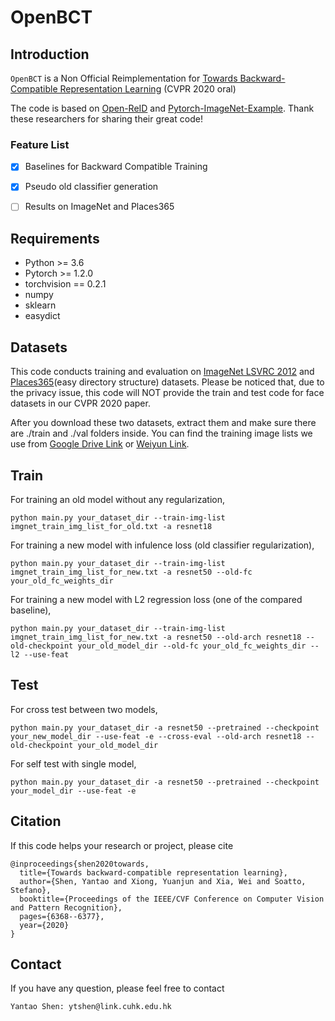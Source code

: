 # OpenBCT

## Introduction

`OpenBCT` is a Non Official Reimplementation for [Towards Backward-Compatible Representation Learning](https://openaccess.thecvf.com/content_CVPR_2020/html/Shen_Towards_Backward-Compatible_Representation_Learning_CVPR_2020_paper.html) (CVPR 2020 oral)

The code is based on [Open-ReID](https://github.com/Cysu/open-reid) and [Pytorch-ImageNet-Example](https://github.com/pytorch/examples/tree/master/imagenet). Thank these researchers for sharing their great code!

### Feature List

- [x] Baselines for Backward Compatible Training
- [x] Pseudo old classifier generation
- [ ] Results on ImageNet and Places365



## Requirements

* Python >= 3.6
* Pytorch >= 1.2.0
* torchvision == 0.2.1
* numpy
* sklearn
* easydict



## Datasets

This code conducts training and evaluation on [ImageNet LSVRC 2012](http://image-net.org/challenges/LSVRC/2012/) and [Places365](http://places2.csail.mit.edu/download.html)(easy directory structure) datasets. Please be noticed that, due to the privacy issue, this code will NOT provide the train and test code for face datasets in our CVPR 2020 paper.

After you download these two datasets, extract them and make sure there are ./train and ./val folders inside. You can find the training image lists we use from [Google Drive Link](https://drive.google.com/drive/folders/169L3zAxJj_e1_BAZNvvR4IIy0cdbtC4E?usp=sharing) or [Weiyun Link](https://share.weiyun.com/zbdtIhlO).



## Train

For training an old model without any regularization,

```shell
python main.py your_dataset_dir --train-img-list imgnet_train_img_list_for_old.txt -a resnet18 
```

For training a new model with infulence loss (old classifier regularization),

```shell
python main.py your_dataset_dir --train-img-list imgnet_train_img_list_for_new.txt -a resnet50 --old-fc your_old_fc_weights_dir
```

For training a new model with L2 regression loss (one of the compared baseline),

```shell
python main.py your_dataset_dir --train-img-list imgnet_train_img_list_for_new.txt -a resnet50 --old-arch resnet18 --old-checkpoint your_old_model_dir --old-fc your_old_fc_weights_dir --l2 --use-feat
```



## Test

For cross test between two models,

```shell
python main.py your_dataset_dir -a resnet50 --pretrained --checkpoint your_new_model_dir --use-feat -e --cross-eval --old-arch resnet18 --old-checkpoint your_old_model_dir
```

For self test with single model,

```shell
python main.py your_dataset_dir -a resnet50 --pretrained --checkpoint your_model_dir --use-feat -e
```



## Citation

If this code helps your research or project, please cite

```
@inproceedings{shen2020towards,
  title={Towards backward-compatible representation learning},
  author={Shen, Yantao and Xiong, Yuanjun and Xia, Wei and Soatto, Stefano},
  booktitle={Proceedings of the IEEE/CVF Conference on Computer Vision and Pattern Recognition},
  pages={6368--6377},
  year={2020}
}
```



## Contact

If you have any question, please feel free to contact

```
Yantao Shen: ytshen@link.cuhk.edu.hk
```





